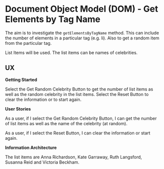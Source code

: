 # Document Object Model (DOM) - Get Elements by Tag Name

The aim is to investigate the `getElementsByTagName` method.  This can include the number of elements in a particular tag (e.g. li).  Also to get a random item from the particular tag.

List Items will be used.  The list items can be names of celebrities.

## UX

**Getting Started**

Select the Get Random Celebrity Button to get the number of list items as well as the random celebrity in the list items.  Select the Reset Button to clear the information or to start again.

**User Stories**

As a user, if I select the Get Random Celebrity Button, I can get the number of list items as well as the name of the celebrity (at random).

As a user, if I select the Reset Button, I can clear the information or start again.

**Information Architecture**

The list items are Anna Richardson, Kate Garraway, Ruth Langsford, Susanna Reid and Victoria Beckham.
